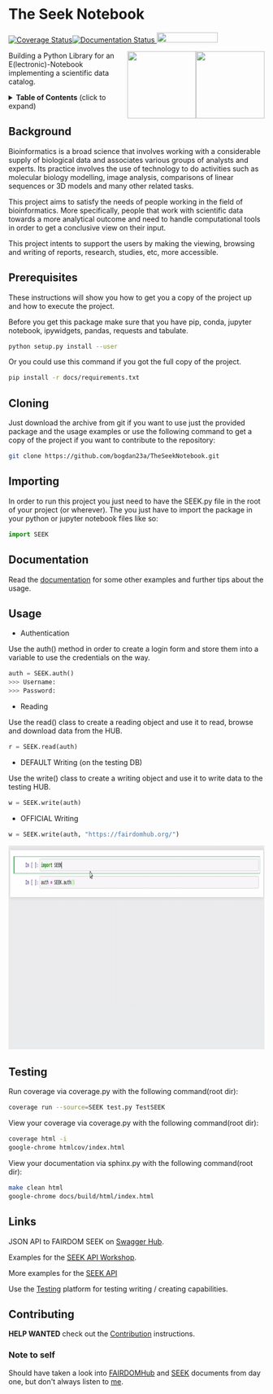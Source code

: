# The Seek Notebook


<a href='https://coveralls.io/github/bogdan23a/TheSeekNotebook'><img src='https://coveralls.io/repos/github/bogdan23a/TheSeekNotebook/badge.svg' alt='Coverage Status' /></a><a href='https://theseeknotebook.readthedocs.io/en/latest/?badge=latest'><img src='https://readthedocs.org/projects/theseeknotebook/badge/?version=latest' alt='Documentation Status' />
</a><img src="https://camo.githubusercontent.com/2091d99fb3b1ea0dcacb2ce564d5a3fc099c9ee7/68747470733a2f2f6261646765732e66726170736f66742e636f6d2f6f732f76322f6f70656e2d736f757263652e7376673f763d313032" width="120" height="20">


<img src="https://seek4science.org/assets/images/seek-logo.svg" width="135px" height="132px" align="right"><img src="https://upload.wikimedia.org/wikipedia/commons/3/38/Jupyter_logo.svg" width="135px" height="132px" align="right">



Building a Python Library for an E(lectronic)-Notebook implementing a scientific data catalog.

<details>
  <summary><strong>Table of Contents</strong> (click to expand)</summary>

<!-- toc -->
- [Background](#background)
- [Prerequisites](#prerequisites)
- [Clone](#cloning)
- [Import](#importing)
- [The Docs](#documentation)
- [Examples](#usage)
- [Testing](#testing)
- [Links](#links)
- [Contributing](#contributing)

<!-- tocstop -->

</details>

## Background

Bioinformatics is a broad science that involves working with a considerable supply of biological data and associates various groups of analysts and experts. Its practice involves the use of technology to do activities such as molecular biology modelling, image analysis, comparisons of linear sequences or 3D models and many other related tasks.

This project aims to satisfy the needs of people working in the field of bioinformatics. More specifically, people that work with scientific data towards a more analytical outcome and need to handle computational tools in order to get a conclusive view on their input.

This project intents to support the users by making the viewing, browsing and writing of reports, research, studies, etc, more accessible. 

## Prerequisites

These instructions will show you how to get you a copy of the project up and how to execute the project.

Before you get this package make sure that you have pip, conda, jupyter notebook, ipywidgets, pandas, requests and tabulate.
```bash
python setup.py install --user
```

Or you could use this command if you got the full copy of the project. 
```bash
pip install -r docs/requirements.txt
```

## Cloning

Just download the archive from git if you want to use just the provided package and the usage examples or use the following command to get a copy of the project if you want to contribute to the repository:
```bash
git clone https://github.com/bogdan23a/TheSeekNotebook.git
```

## Importing

In order to run this project you just need to have the SEEK.py file in the root of your project (or wherever). The you just have to import the package in your python or jupyter notebook files like so:
```python
import SEEK
```

## Documentation

Read the [documentation](https://theseeknotebook.readthedocs.io/en/latest/) for some other examples and further tips about the usage.

## Usage

* Authentication

Use the auth() method in order to create a login form and store them into a variable to use the credentials on the way.
```python
auth = SEEK.auth()
>>> Username: 
>>> Password:
```

* Reading

Use the read() class to create a reading object and use it to read, browse and download data from the HUB.
```python
r = SEEK.read(auth)
```

* DEFAULT Writing (on the testing DB)

Use the write() class to create a writing object and use it to write data to the testing HUB.
```python
w = SEEK.write(auth)
```

* OFFICIAL Writing

```python
w = SEEK.write(auth, "https://fairdomhub.org/")
```

<img src="https://github.com/bogdan23a/TheSeekNotebook/blob/master/docs/Usage.gif" width="1000px" height="400px">

## Testing

Run coverage via coverage.py with the following command(root dir):
```bash
coverage run --source=SEEK test.py TestSEEK
```

View your coverage via coverage.py with the following command(root dir):
```bash
coverage html -i
google-chrome htmlcov/index.html 
```
 
View your documentation via sphinx.py with the following command(root dir):
```bash
make clean html
google-chrome docs/build/html/index.html
```
## Links
JSON API to FAIRDOM SEEK on [Swagger Hub](https://app.swaggerhub.com/apis/FAIRDOM/SEEK/0.1).

Examples for the [SEEK API Workshop](https://github.com/FAIRdom/api-workshop).

More examples for the [SEEK API](https://github.com/bogdan23a/seekAPIexamples)

Use the [Testing](https://testing.sysmo-db.org/) platform for testing writing / creating capabilities.

## Contributing

**HELP WANTED** check out the [Contribution](CONTRIBUTING.md) instructions.

### Note to self
Should have taken a look into [FAIRDOMHub](docs/FAIRDOMHub:ARepositoryAndCollaboration.pdf) and [SEEK](docs/SEEK:ASystemsBiologyDataAndModel.pdf) documents from day one, but don't always listen to [me](docs/3YPReportDraftpdf).
